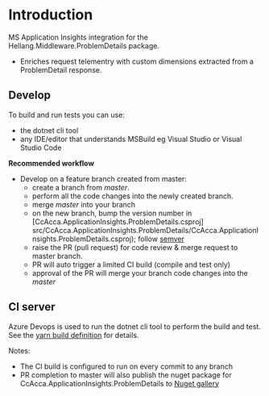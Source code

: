 # Introduction 

MS Application Insights integration for the Hellang.Middleware.ProblemDetails package.

* Enriches request telementry with custom dimensions extracted from a ProblemDetail response.

## Develop

To build and run tests you can use:
* the dotnet cli tool
* any IDE/editor that understands MSBuild eg Visual Studio or Visual Studio Code

**Recommended workflow**

* Develop on a feature branch created from master:
    * create a branch from *master*.
    * perform all the code changes into the newly created branch.
    * merge *master* into your branch
    * on the new branch, bump the version number in 
      [CcAcca.ApplicationInsights.ProblemDetails.csproj] 
      src/CcAcca.ApplicationInsights.ProblemDetails/CcAcca.ApplicationInsights.ProblemDetails.csproj); follow 
      [semver](https://semver.org/)
    * raise the PR (pull request) for code review & merge request to master branch.
    * PR will auto trigger a limited CI build (compile and test only)
    * approval of the PR will merge your branch code changes into the *master*

## CI server

Azure Devops is used to run the dotnet cli tool to perform the build and test. See the [yarn build definition](.azure-pipelines.yml) for details.

Notes:
* The CI build is configured to run on every commit to any branch
* PR completion to master will also publish the nuget package for CcAcca.ApplicationInsights.ProblemDetails to [Nuget gallery](https://www.nuget.org/)